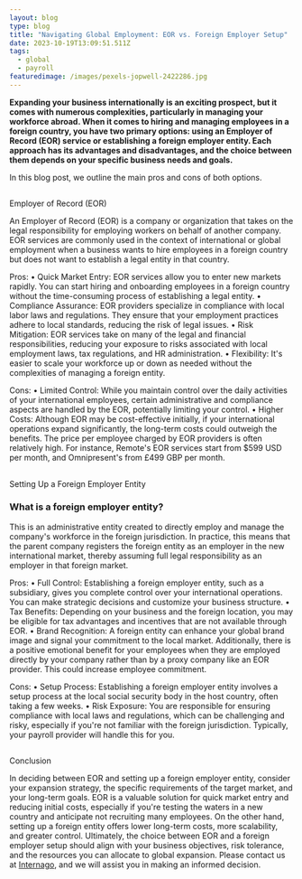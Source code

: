 ```yaml
---
layout: blog
type: blog
title: "Navigating Global Employment: EOR vs. Foreign Employer Setup"
date: 2023-10-19T13:09:51.511Z
tags:
  - global
  - payroll
featuredimage: /images/pexels-jopwell-2422286.jpg
---
```

**Expanding your business internationally is an exciting prospect, but it comes with numerous complexities, particularly in managing your workforce abroad. When it comes to hiring and managing employees in a foreign country, you have two primary options: using an Employer of Record (EOR) service or establishing a foreign employer entity. Each approach has its advantages and disadvantages, and the choice between them depends on your specific business needs and goals.**


In this blog post, we outline the main pros and cons of both options.

## 
Employer of Record (EOR)


An Employer of Record (EOR) is a company or organization that takes on the legal responsibility for employing workers on behalf of another company. EOR services are commonly used in the context of international or global employment when a business wants to hire employees in a foreign country but does not want to establish a legal entity in that country.


Pros:
•	Quick Market Entry: EOR services allow you to enter new markets rapidly. You can start hiring and onboarding employees in a foreign country without the time-consuming process of establishing a legal entity.
•	Compliance Assurance: EOR providers specialize in compliance with local labor laws and regulations. They ensure that your employment practices adhere to local standards, reducing the risk of legal issues.
•	Risk Mitigation: EOR services take on many of the legal and financial responsibilities, reducing your exposure to risks associated with local employment laws, tax regulations, and HR administration.
•	Flexibility: It's easier to scale your workforce up or down as needed without the complexities of managing a foreign entity.


Cons:
•	Limited Control: While you maintain control over the daily activities of your international employees, certain administrative and compliance aspects are handled by the EOR, potentially limiting your control.
•	Higher Costs: Although EOR may be cost-effective initially, if your international operations expand significantly, the long-term costs could outweigh the benefits. The price per employee charged by EOR providers is often relatively high. For instance, Remote's EOR services start from $599 USD per month, and Omnipresent's from £499 GBP per month.

## 
Setting Up a Foreign Employer Entity


### What is a foreign employer entity?


This is an administrative entity created to directly employ and manage the company's workforce in the foreign jurisdiction. In practice, this means that the parent company registers the foreign entity as an employer in the new international market, thereby assuming full legal responsibility as an employer in that foreign market.


Pros:
•	Full Control: Establishing a foreign employer entity, such as a subsidiary, gives you complete control over your international operations. You can make strategic decisions and customize your business structure.
•	Tax Benefits: Depending on your business and the foreign location, you may be eligible for tax advantages and incentives that are not available through EOR.
•	Brand Recognition: A foreign entity can enhance your global brand image and signal your commitment to the local market. Additionally, there is a positive emotional benefit for your employees when they are employed directly by your company rather than by a proxy company like an EOR provider. This could increase employee commitment.


Cons:
•	Setup Process: Establishing a foreign employer entity involves a setup process at the local social security body in the host country, often taking a few weeks.
•	Risk Exposure: You are responsible for ensuring compliance with local laws and regulations, which can be challenging and risky, especially if you're not familiar with the foreign jurisdiction. Typically, your payroll provider will handle this for you.

## 
Conclusion


In deciding between EOR and setting up a foreign employer entity, consider your expansion strategy, the specific requirements of the target market, and your long-term goals. EOR is a valuable solution for quick market entry and reducing initial costs, especially if you're testing the waters in a new country and anticipate not recruiting many employees. On the other hand, setting up a foreign entity offers lower long-term costs, more scalability, and greater control.
Ultimately, the choice between EOR and a foreign employer setup should align with your business objectives, risk tolerance, and the resources you can allocate to global expansion. Please contact us at [Internago](<mailto: info@internago.com>), and we will assist you in making an informed decision.